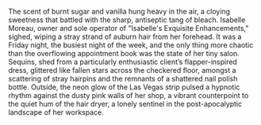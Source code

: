 The scent of burnt sugar and vanilla hung heavy in the air, a cloying sweetness that battled with the sharp, antiseptic tang of bleach.  Isabelle Moreau, owner and sole operator of "Isabelle's Exquisite Enhancements," sighed, wiping a stray strand of auburn hair from her forehead.  It was a Friday night, the busiest night of the week, and the only thing more chaotic than the overflowing appointment book was the state of her tiny salon.  Sequins, shed from a particularly enthusiastic client’s flapper-inspired dress, glittered like fallen stars across the checkered floor, amongst a scattering of stray hairpins and the remnants of a shattered nail polish bottle.  Outside, the neon glow of the Las Vegas strip pulsed a hypnotic rhythm against the dusty pink walls of her shop, a vibrant counterpoint to the quiet hum of the hair dryer, a lonely sentinel in the post-apocalyptic landscape of her workspace.
